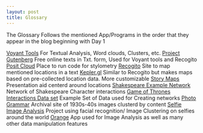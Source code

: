 ```yaml
---
layout: post
title: Glossary
---
```

The Glossary Follows the mentioned App/Programs in the order that they appear in the blog beginning with Day 1 


[Voyant Tools](https://voyant-tools.org/) For Textual Analysis, Word clouds, Clusters, etc. 
[Project Gutenberg](https://www.gutenberg.org/) Free online texts in Txt. form, Used for Voyant tools and Recogito 
[Posit Cloud](https://posit.co/) Place to run code for stylometry
[Recogito](https://recogito.pelagios.org/) Site to map mentioned locations in a text
[Kepler.gl](https://kepler.gl/) Similar to Recogito but makes maps based on pre-collected location data. More customizable
[Story Maps](https://storymap.knightlab.com/) Presentation aid centerd around locations 
[Shakespeare Example Network](http://www.martingrandjean.ch/network-visualization-shakespeare/) Network of Shakespeare Character interactions
[Game of Thrones Interactions Data set](https://github.com/mathbeveridge/gameofthrones) Example Set of Data used for Creating networks 
[Photo Grammar](https://photogrammar.org/maps) Archival site of 1930s-40s images clusterd by content
[Selfie Image Analysis](https://selfiecity.net/selfiexploratory/) Project using facial recognition/ Image Clustering on selfies around the world
[Orange](https://orangedatamining.com/) App used for Image Analysis as well as many other data manipulation features
